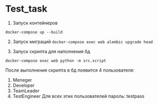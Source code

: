 # Test_task
1. Запуск контейнеров

```docker-compose up --build```

2. Запуск миграций
```docker-compose exec web alembic upgrade head```

3. Запуск скрипта для наполнения бд

```docker-compose exec web python -m src.script```

После выполнения скрипта в бд появится 4 пользователя:
1. Meneger
2. Developer
3. TeamLeader
4. TestEngineer
Для всех этих пользователей пароль: testpass

